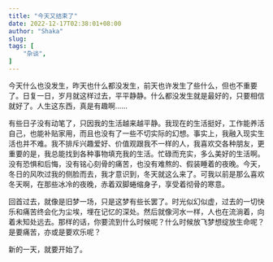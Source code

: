 ```yaml
---
title: "今天又结束了"
date: 2022-12-17T02:38:01+08:00
author: "Shaka"
slug: 
tags: [
    "杂谈",
]
---
```


今天什么也没发生，昨天也什么都没发生，前天也许发生了些什么，但也不重要了。日复一日，岁月就这样过去，平平静静。什么都没发生就是最好的，只要相信就好了。人生这东西，真是有趣啊……

有些日子没有动笔了，只因我的生活越来越平静。我现在的生活挺好，工作能养活自己，也能补贴家用，而且也没有了一些不切实际的幻想。事实上，我融入现实生活也并不难。我不排斥兴趣爱好、价值观跟我不一样的人，我喜欢交各种朋友，更重要的是，我总能找到各种事物填充我的生活。忙碌而充实，多么美好的生活啊。没有恐惧和后悔，没有铭心刻骨的痛苦，也没有难熬的、假装睡着的夜晚。今天，冬日的风吹过我的侧脸而去，我才意识到，冬天就这么来了。可我以前是那么喜欢冬天啊，在那些冰冷的夜晚，赤着双脚蜷缩身子，享受着彻骨的寒意。

回首过去，就像是旧梦一场，只是这梦有些长罢了。时光似幻似虚，过去的一切快乐和痛苦终会化为尘埃，埋在记忆的深处。然后就像河水一样，人也在流淌着，向着未知处远去。那样的话，你要流到什么时候呢？什么时候放飞梦想绽放生命呢？是要痛苦，亦或是要欢乐呢？

新的一天，就要开始了。